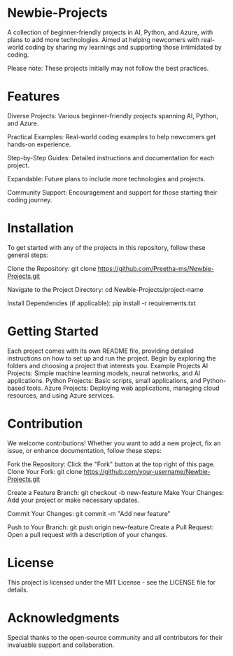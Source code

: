 # Newbie-Projects
A collection of beginner-friendly projects in AI, Python, and Azure, with plans to add more technologies. Aimed at helping newcomers with real-world coding by sharing my learnings and supporting those intimidated by coding.

Please note: These projects initially may not follow the best practices.

# Features
Diverse Projects: Various beginner-friendly projects spanning AI, Python, and Azure.

Practical Examples: Real-world coding examples to help newcomers get hands-on experience.

Step-by-Step Guides: Detailed instructions and documentation for each project.

Expandable: Future plans to include more technologies and projects.

Community Support: Encouragement and support for those starting their coding journey.

# Installation
To get started with any of the projects in this repository, follow these general steps:

Clone the Repository:
git clone https://github.com/Preetha-ms/Newbie-Projects.git

Navigate to the Project Directory:
cd Newbie-Projects/project-name

Install Dependencies (if applicable):
pip install -r requirements.txt

# Getting Started
Each project comes with its own README file, providing detailed instructions on how to set up and run the project. Begin by exploring the folders and choosing a project that interests you.
Example Projects
AI Projects: Simple machine learning models, neural networks, and AI applications.
Python Projects: Basic scripts, small applications, and Python-based tools.
Azure Projects: Deploying web applications, managing cloud resources, and using Azure services.

# Contribution
We welcome contributions! Whether you want to add a new project, fix an issue, or enhance documentation, follow these steps:

Fork the Repository: Click the "Fork" button at the top right of this page.
Clone Your Fork:
git clone https://github.com/your-username/Newbie-Projects.git

Create a Feature Branch:
git checkout -b new-feature
Make Your Changes: Add your project or make necessary updates.

Commit Your Changes:
git commit -m "Add new feature"

Push to Your Branch:
git push origin new-feature
Create a Pull Request: Open a pull request with a description of your changes.

# License
This project is licensed under the MIT License - see the LICENSE file for details.

# Acknowledgments
Special thanks to the open-source community and all contributors for their invaluable support and collaboration.
